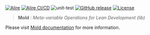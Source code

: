 [![Alire](https://img.shields.io/endpoint?url=https://alire.ada.dev/badges/mold_lib.json)](https://alire.ada.dev/crates/mold_lib.html)
[![Alire CI/CD](https://img.shields.io/endpoint?url=https://alire-crate-ci.ada.dev/badges/mold_lib.json)](https://alire-crate-ci.ada.dev/crates/mold_lib.html)
![unit-test](https://github.com/rocher/mold_lib/actions/workflows/unit-test.yml/badge.svg)
[![GitHub release](https://img.shields.io/github/release/rocher/mold_lib.svg)](https://github.com/rocher/mold_lib/releases/latest)
[![License](https://img.shields.io/github/license/rocher/mold_lib.svg?color=blue)](https://github.com/rocher/mold_lib/blob/master/LICENSE)


> **Mold** : *Meta-variable Operations for Lean Development (lib)*

Please visit [Mold documentation](https://rocher.github.io/mold) for more
information.
